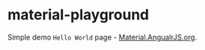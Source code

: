 # material-playground

Simple demo `Hello World` page - [Material.AngualrJS.org](https://material.angularjs.org/).
